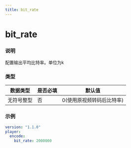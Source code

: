 ```yaml
---
title: bit_rate
---
```


bit_rate
===

### 说明
配置输出平均比特率。单位为k

### 类型
| 数据类型 | 是否必填 | 默认值 |
|---|---|---|
|  无符号整型 | 否 | 0(使用原视频转码后比特率) |

### 示例
```yaml {4}
version: "1.1.0"
player:
  encode:
    bit_rate: 2000000
```

